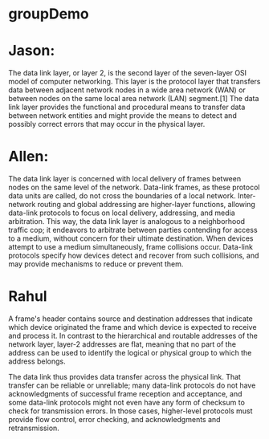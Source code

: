 # groupDemo

# Jason:
The data link layer, or layer 2, is the second layer of the seven-layer OSI model of computer networking. This layer is the protocol layer that transfers data between adjacent network nodes in a wide area network (WAN) or between nodes on the same local area network (LAN) segment.[1] The data link layer provides the functional and procedural means to transfer data between network entities and might provide the means to detect and possibly correct errors that may occur in the physical layer.

# Allen:
The data link layer is concerned with local delivery of frames between nodes on the same level of the network. Data-link frames, as these protocol data units are called, do not cross the boundaries of a local network. Inter-network routing and global addressing are higher-layer functions, allowing data-link protocols to focus on local delivery, addressing, and media arbitration. This way, the data link layer is analogous to a neighborhood traffic cop; it endeavors to arbitrate between parties contending for access to a medium, without concern for their ultimate destination. When devices attempt to use a medium simultaneously, frame collisions occur. Data-link protocols specify how devices detect and recover from such collisions, and may provide mechanisms to reduce or prevent them.

# Rahul
A frame's header contains source and destination addresses that indicate which device originated the frame and which device is expected to receive and process it. In contrast to the hierarchical and routable addresses of the network layer, layer-2 addresses are flat, meaning that no part of the address can be used to identify the logical or physical group to which the address belongs.

The data link thus provides data transfer across the physical link. That transfer can be reliable or unreliable; many data-link protocols do not have acknowledgments of successful frame reception and acceptance, and some data-link protocols might not even have any form of checksum to check for transmission errors. In those cases, higher-level protocols must provide flow control, error checking, and acknowledgments and retransmission.
